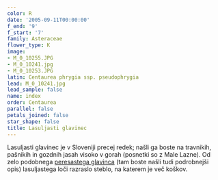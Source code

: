 ```yaml
---
color: R
date: '2005-09-11T00:00:00'
f_end: '9'
f_start: '7'
family: Asteraceae
flower_type: K
image:
- M_0_10255.JPG
- M_0_10241.jpg
- M_0_10253.JPG
latin: Centaurea phrygia ssp. pseudophrygia
lead: M_0_10241.jpg
lead_sample: false
name: index
order: Centaurea
parallel: false
petals_joined: false
star_shape: false
title: Lasuljasti glavinec
---
```

Lasuljasti glavinec je v Sloveniji precej redek; našli ga boste na travnikih, pašnikih in gozdnih jasah visoko v gorah (posnetki so z Male Lazne). Od zelo podobnega [peresastega glavinca](../CentaureaUnifloraNervosa(PeresastiGlavinec)/si_CentaureaUnifloraNervosa(PeresastiGlavinec).asp) (tam boste našli tudi podrobnejši opis) lasuljastega loči razraslo steblo, na katerem je več koškov.
